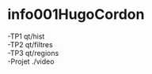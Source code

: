 # info001HugoCordon


-TP1 qt/hist  <br />
-TP2 qt/filtres  <br />
-TP3 qt/regions  <br />
-Projet ./video  <br />
